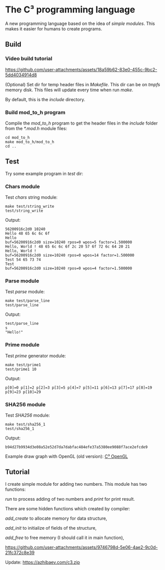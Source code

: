 # The C³ programming language

A new programming language based on the idea of *simple modules*. This makes it easier for humans to create programs.

## Build

### Video build tutorial

https://github.com/user-attachments/assets/18a59b62-83e0-455c-9bc2-5dd4034914d8

(Optional) Set dir for temp header files in _Makefile_. This dir can be on _tmpfs_ memory disk. This files will update every time when run _make_.

By default, this is the _include_ directory.

### Build mod_to_h program

Compile the _mod_to_h_ program to get the header files in the _include_ folder from the _*.mod.h_ module files:
```
cd mod_to_h
make mod_to_h/mod_to_h
cd ..
```

## Test

Try some example program in _test_ dir:

### Chars module

Test _chars_ string module:
```
make test/string_write
test/string_write
```
Output:
```
56200916c2d0 10240
Hello 48 65 6c 6c 6f 
Hello
buf=56200916c2d0 size=10240 rpos=0 wpos=5 factor=1.500000 
Hello, World ! 48 65 6c 6c 6f 2c 20 57 6f 72 6c 64 20 21 
Hello, World !
buf=56200916c2d0 size=10240 rpos=0 wpos=14 factor=1.500000 
Test 54 65 73 74 
Test
buf=56200916c2d0 size=10240 rpos=0 wpos=4 factor=1.500000 
```

### Parse module

Test _parse_ module:
```
make test/parse_line
test/parse_line
```
Output:
```
test/parse_line
s
"Hello!"
```

### Prime module

Test _prime_ generator module:
```
make test/prime1
test/prime1 10
```
Output:
```
p[0]=0 p[1]=2 p[2]=3 p[3]=5 p[4]=7 p[5]=11 p[6]=13 p[7]=17 p[8]=19 p[9]=23 p[10]=29
```

### SHA256 module

Test _SHA256_ module:
```
make test/sha256_1
test/sha256_1
```
Output:
```
b94d27b9934d3e08a52e52d7da7dabfac484efe37a5380ee9088f7ace2efcde9
```

Example draw graph with OpenGL (old version): [C³ OpenGL](https://github.com/azhibaev/c3_opengl)

## Tutorial

I create simple module for adding two numbers. This module has two functions:

_run_ to process adding of two numbers and _print_ for print result.

There are some hidden functions which created by compiler:

_add_create_ to allocate memory for data structure,

_add_init_ to initialize of fields of the structure,

_add_free_ to free memory (I should call it in main function),


https://github.com/user-attachments/assets/9746798d-5e06-4ae2-9c0d-21fc372c8e39


Update: https://azhibaev.com/c3.zip
